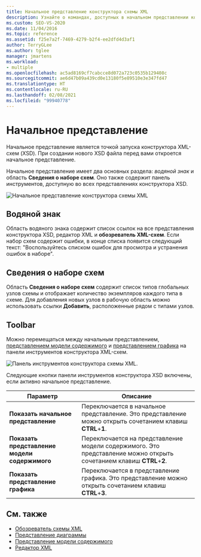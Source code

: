 ```yaml
---
title: Начальное представление конструктора схемы XML
description: Узнайте о командах, доступных в начальном представлении конструктора XML-схем (XSD).
ms.custom: SEO-VS-2020
ms.date: 11/04/2016
ms.topic: reference
ms.assetid: f25e7a2f-7469-4279-b2f4-ee2dfd4d3af1
author: TerryGLee
ms.author: tglee
manager: jmartens
ms.workload:
- multiple
ms.openlocfilehash: ac5ad8169cf7cabcce8d072a723c0535b129408c
ms.sourcegitcommit: ae6d47b09a439cd0e13180f5e89510e3e347fd47
ms.translationtype: HT
ms.contentlocale: ru-RU
ms.lasthandoff: 02/08/2021
ms.locfileid: "99940778"
---
```

# <a name="start-view"></a>Начальное представление

Начальное представление является точкой запуска конструктора XML-схем (XSD). При создании нового XSD файла перед вами откроется начальное представление.

Начальное представление имеет два основных раздела: *водяной знак* и область **Сведения о наборе схем**. Оно также содержит панель инструментов, доступную во всех представлениях конструктора XSD.

![Начальное представление конструктора схемы XML](../xml-tools/media/xsddesigner_startview.gif)

## <a name="watermark"></a>Водяной знак

Область водяного знака содержит список ссылок на все представления конструктора XSD, редактор XML и **обозреватель XML-схем**. Если набор схем содержит ошибки, в конце списка появится следующий текст: "Воспользуйтесь списком ошибок для просмотра и устранения ошибок в наборе".

## <a name="schema-set-details"></a>Сведения о наборе схем

Область **Сведения о наборе схем** содержит список типов глобальных узлов схемы и отображает количество экземпляров каждого типа в схеме. Для добавления новых узлов в рабочую область можно использовать ссылки **Добавить**, расположенные рядом с типами узлов.

## <a name="toolbar"></a>Toolbar

Можно перемещаться между начальным представлением, [представлением модели содержимого](../xml-tools/content-model-view.md) и [представлением графика](../xml-tools/graph-view.md) на панели инструментов конструктора XML-схем.

![Панель инструментов конструктора схемы XML.](../xml-tools/media/xsdstartviewtoolbar.gif)

Следующие кнопки панели инструментов конструктора XSD включены, если активно начальное представление.

|Параметр|Описание|
|-|-----------------|
|**Показать начальное представление**|Переключается в начальное представление. Это представление можно открыть сочетанием клавиш **CTRL**+**1**.|
|**Показать представление модели содержимого**|Переключается на представление модели содержимого. Это представление можно открыть сочетанием клавиш **CTRL**+**2**.|
|**Показать представление графика**|Переключается в представление графика. Это представление можно открыть сочетанием клавиш **CTRL**+**3**.|

## <a name="see-also"></a>См. также

- [Обозреватель схемы XML](../xml-tools/xml-schema-explorer.md)
- [Представление диаграммы](../xml-tools/graph-view.md)
- [Представление модели содержимого](../xml-tools/content-model-view.md)
- [Редактор XML](../xml-tools/xml-editor.md)
